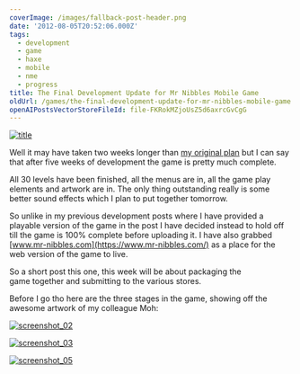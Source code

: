 ```yaml
---
coverImage: /images/fallback-post-header.png
date: '2012-08-05T20:52:06.000Z'
tags:
  - development
  - game
  - haxe
  - mobile
  - nme
  - progress
title: The Final Development Update for Mr Nibbles Mobile Game
oldUrl: /games/the-final-development-update-for-mr-nibbles-mobile-game
openAIPostsVectorStoreFileId: file-FKRokMZjoUsZ5d6axrcGvCgG
---
```


[![](/wp-content/uploads/2012/08/title.png "title")](/wp-content/uploads/2012/08/title.png)

Well it may have taken two weeks longer than [my original plan](/posts/lets-make-a-mobile-game-in-3-weeks-with-haxe-nme/) but I can say that after five weeks of development the game is pretty much complete.

<!-- more -->

All 30 levels have been finished, all the menus are in, all the game play elements and artwork are in. The only thing outstanding really is some better sound effects which I plan to put together tomorrow.

So unlike in my previous development posts where I have provided a playable version of the game in the post I have decided instead to hold off till the game is 100% complete before uploading it. I have also grabbed [www.mr-nibbles.com](https://www.mr-nibbles.com/) as a place for the web version of the game to live.

So a short post this one, this week will be about packaging the game together and submitting to the various stores.

Before I go tho here are the three stages in the game, showing off the awesome artwork of my colleague Moh:

[![](/wp-content/uploads/2012/08/screenshot_021.gif "screenshot_02")](/wp-content/uploads/2012/08/screenshot_021.gif)

[![](/wp-content/uploads/2012/08/screenshot_031.gif "screenshot_03")](/wp-content/uploads/2012/08/screenshot_031.gif)

[![](/wp-content/uploads/2012/08/screenshot_051.jpg "screenshot_05")](/wp-content/uploads/2012/08/screenshot_051.jpg)
